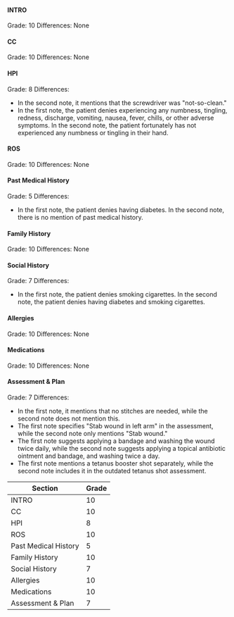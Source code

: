 #### INTRO
Grade: 10
Differences: None

#### CC
Grade: 10
Differences: None

#### HPI
Grade: 8
Differences:
- In the second note, it mentions that the screwdriver was "not-so-clean."
- In the first note, the patient denies experiencing any numbness, tingling, redness, discharge, vomiting, nausea, fever, chills, or other adverse symptoms. In the second note, the patient fortunately has not experienced any numbness or tingling in their hand.

#### ROS
Grade: 10
Differences: None

#### Past Medical History
Grade: 5
Differences:
- In the first note, the patient denies having diabetes. In the second note, there is no mention of past medical history.

#### Family History
Grade: 10
Differences: None

#### Social History
Grade: 7
Differences:
- In the first note, the patient denies smoking cigarettes. In the second note, the patient denies having diabetes and smoking cigarettes.

#### Allergies
Grade: 10
Differences: None

#### Medications
Grade: 10
Differences: None

#### Assessment & Plan
Grade: 7
Differences:
- In the first note, it mentions that no stitches are needed, while the second note does not mention this.
- The first note specifies "Stab wound in left arm" in the assessment, while the second note only mentions "Stab wound."
- The first note suggests applying a bandage and washing the wound twice daily, while the second note suggests applying a topical antibiotic ointment and bandage, and washing twice a day.
- The first note mentions a tetanus booster shot separately, while the second note includes it in the outdated tetanus shot assessment.

| Section           | Grade |
|-------------------|-------|
| INTRO             | 10    |
| CC                | 10    |
| HPI               | 8     |
| ROS               | 10    |
| Past Medical History | 5  |
| Family History    | 10    |
| Social History    | 7     |
| Allergies         | 10    |
| Medications       | 10    |
| Assessment & Plan | 7     |